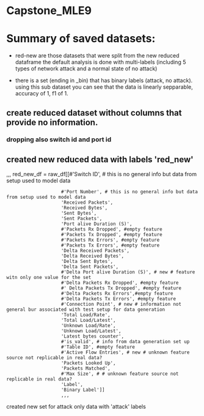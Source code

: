 Capstone_MLE9
==============================

# Summary of saved datasets:

- red-new are those datasets that were split from the new reduced dataframe
the default analysis is done with multi-labels (including 5 types of network attack and a normal state of no attack)

- there is a set (ending in _bin) that has binary labels (attack, no attack).  using this sub dataset you can see that the data is linearly sepparable, accuracy of 1, f1 of 1.

## create reduced dataset without columns that provide no information.

### dropping also switch  id and port id



## created new reduced data with labels 'red_new'
,,,
red_new_df = raw_df[[#'Switch ID', # this is no general info but data from setup used to model data

                        #'Port Number', # this is no general info but data from setup used to model data
                        'Received Packets', 
                        'Received Bytes', 
                        'Sent Bytes', 
                        'Sent Packets', 
                        'Port alive Duration (S)',
                        #'Packets Rx Dropped', #empty feature
                        #'Packets Tx Dropped', #empty feature
                        #'Packets Rx Errors', #empty feature
                        #'Packets Tx Errors', #empty feature
                        'Delta Received Packets', 
                        'Delta Received Bytes',
                        'Delta Sent Bytes', 
                        'Delta Sent Packets',
                        #'Delta Port alive Duration (S)', # new # feature witn only one value for the set 
                        #'Delta Packets Rx Dropped', #empty feature
                        #' Delta Packets Tx Dropped', #empty feature
                        #'Delta Packets Rx Errors',#empty feature
                        #'Delta Packets Tx Errors', #empty feature
                        #'Connection Point', # new # information not general bur associated with test setup for data generation
                        'Total Load/Rate',
                        'Total Load/Latest', 
                        'Unknown Load/Rate', 
                        'Unknown Load/Latest',
                        'Latest bytes counter', 
                        #'is_valid', # info from data generation set up
                        #'Table ID', #empty feature
                        #'Active Flow Entries', # new # unknown feature source not replicable in real data?
                        'Packets Looked Up', 
                        'Packets Matched', 
                        #'Max Size', # # unknown feature source not replicable in real data?
                        'Label',
                        'Binary Label']]
                        ,,,


created new set for attack only data with 'attack' labels
                      